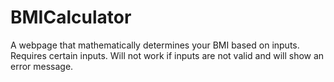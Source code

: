 # BMICalculator
A webpage that mathematically determines your BMI based on inputs. Requires certain inputs. Will not work if inputs are not valid and will show an error message.

